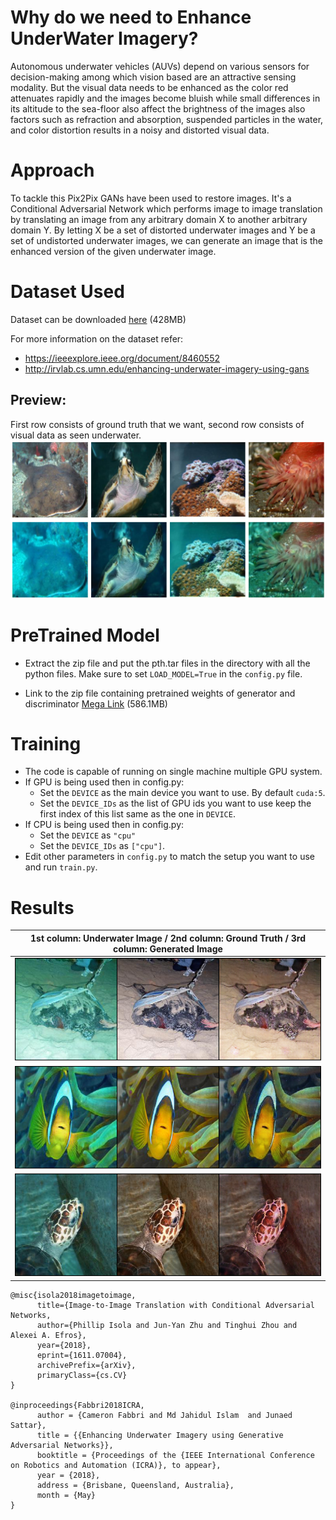 # Why do we need to Enhance UnderWater Imagery?

Autonomous underwater vehicles (AUVs) depend on various sensors for decision-making among which vision based are an
attractive sensing modality. But the visual data needs to be enhanced as the color red attenuates rapidly and the images
become bluish while small differences in its altitude to the sea-floor also affect the brightness of the images also
factors such as refraction and absorption, suspended particles in the water, and color distortion results in a noisy and
distorted visual data.

# Approach

To tackle this Pix2Pix GANs have been used to restore images. It's a Conditional Adversarial Network which performs
image to image translation by translating an image from any arbitrary domain X to another arbitrary domain Y. By letting
X be a set of distorted underwater images and Y be a set of undistorted underwater images, we can generate an image that
is the enhanced version of the given underwater image.

# Dataset Used

Dataset can be downloaded [here](https://drive.google.com/open?id=1LOM-2A1BSLaFjCY2EEK3DA2Lo37rNw-7) (428MB)

For more information on the dataset refer:

- https://ieeexplore.ieee.org/document/8460552
- http://irvlab.cs.umn.edu/enhancing-underwater-imagery-using-gans

## Preview:

First row consists of ground truth that we want, second row consists of visual data as seen underwater.
![](results/dataset.png)

# PreTrained Model

- Extract the zip file and put the pth.tar files in the directory with all the python files. Make sure to
  set ```LOAD_MODEL=True``` in the ```config.py``` file.

- Link to the zip file containing pretrained weights of generator and
  discriminator [Mega Link](https://mega.nz/file/uiwjDS5b#OJ2sezjr_-Q4zm5qkF2JBOHZQCGZ63ljBV-xFfd0-Xk) (586.1MB)

# Training

- The code is capable of running on single machine multiple GPU system.
- If GPU is being used then in config.py:
    - Set the ```DEVICE``` as the main device you want to use. By default ```cuda:5```.
    - Set the ```DEVICE_IDs``` as the list of GPU ids you want to use keep the first index of this list same as the one
      in ```DEVICE```.
- If CPU is being used then in config.py:
    - Set the ```DEVICE``` as ```"cpu"```
    - Set the ```DEVICE_IDs``` as ```["cpu"]```.
- Edit other parameters in ```config.py``` to match the setup you want to use and run ```train.py```.

# Results

| 1st column: Underwater Image / 2nd column: Ground Truth / 3rd column: Generated Image |
|:-------------------------------------------------------------------------------------:|
|                                  ![](results/0.png)                                   |
|                                 ![](results/540.png)                                  |
|                                  ![](results/68.png)                                  |

```
@misc{isola2018imagetoimage,
      title={Image-to-Image Translation with Conditional Adversarial Networks, 
      author={Phillip Isola and Jun-Yan Zhu and Tinghui Zhou and Alexei A. Efros},
      year={2018},
      eprint={1611.07004},
      archivePrefix={arXiv},
      primaryClass={cs.CV}
}

@inproceedings{Fabbri2018ICRA, 
      author = {Cameron Fabbri and Md Jahidul Islam  and Junaed Sattar},
      title = {{Enhancing Underwater Imagery using Generative Adversarial Networks}},
      booktitle = {Proceedings of the {IEEE International Conference on Robotics and Automation (ICRA)}, to appear},
      year = {2018},
      address = {Brisbane, Queensland, Australia},
      month = {May}
}
```